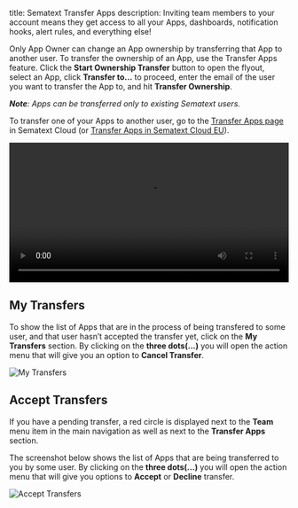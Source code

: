 title: Sematext Transfer Apps
description: Inviting team members to your account means they get access to all your Apps, dashboards, notification hooks, alert rules, and everything else!

Only App Owner can change an App ownership by transferring that App to another user. To transfer the 
ownership of an App, use the Transfer Apps feature. Click the **Start Ownership Transfer** 
button to open the flyout, select an App, click **Transfer to...** to proceed, enter the email of the
user you want to transfer the App to, and hit **Transfer Ownership**.

*__Note__: Apps can be transferred only to existing Sematext users.*

To transfer one of your Apps to another user, go to the 
[Transfer Apps page](https://apps.sematext.com/ui/team/transfer-apps) in Sematext Cloud (or [Transfer Apps in Sematext Cloud EU](https://apps.eu.sematext.com/ui/team/transfer-apps)).

<video style="display:block; width:100%; height:auto;" controls autoplay>
  <source src="https://cdn.sematext.com/videos/transfer-apps.mp4" type="video/mp4" />
</video>

## My Transfers

To show the list of Apps that are in the process of being transfered to some user, and that user hasn’t accepted the transfer yet, click on the **My Transfers** section. 
By clicking on the **three dots(...)** you will open the action menu that will give you an option to **Cancel Transfer**.

![My Transfers](/docs/images/team/my_transfers.png)

## Accept Transfers

If you have a pending transfer, a red circle is displayed next to the **Team** menu item in the main navigation 
as well as next to the **Transfer Apps** section. 

The screenshot below shows the list of Apps that are being transferred to you by some user. By clicking on the **three dots(...)** you will open the action menu that will give you options to **Accept** or **Decline** transfer.

![Accept Transfers](/docs/images/team/accept_transfers.png)

